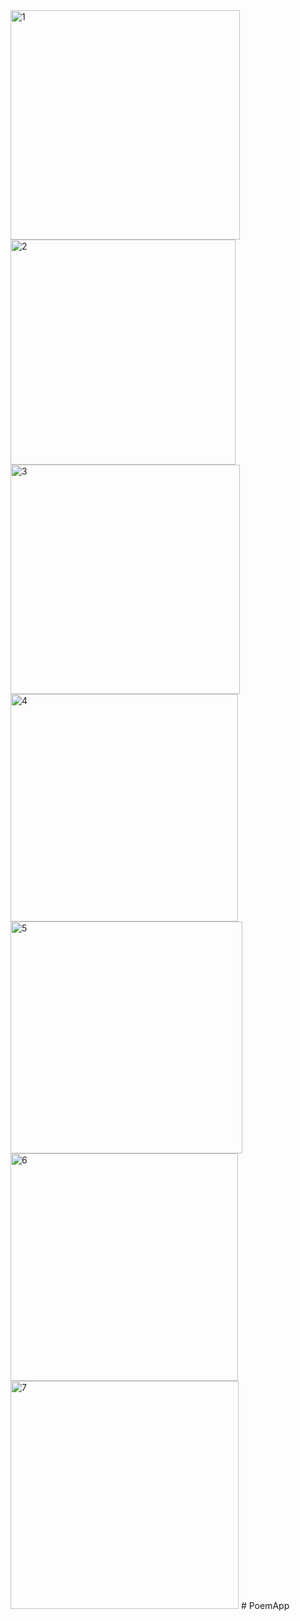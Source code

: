 <img width="367" alt="1" src="https://user-images.githubusercontent.com/90995165/179259340-a26e656c-f689-4de2-a16e-86f027d6fbef.png">
<img width="360" alt="2" src="https://user-images.githubusercontent.com/90995165/179259370-8ea91b59-2159-47d5-97a2-b8e60baa98ba.png">
<img width="367" alt="3" src="https://user-images.githubusercontent.com/90995165/179259377-14a7a446-aa49-4130-b315-273471b6ad26.png">
<img width="364" alt="4" src="https://user-images.githubusercontent.com/90995165/179259380-9fbe1501-95a8-4c18-8160-e1fb56c28c08.png">
<img width="371" alt="5" src="https://user-images.githubusercontent.com/90995165/179259386-d6066107-a9b8-4fb5-9724-4c90602d33a1.png">
<img width="364" alt="6" src="https://user-images.githubusercontent.com/90995165/179259389-8ba273be-c99e-4d77-a290-618a2add1f80.png">
<img width="365" alt="7" src="https://user-images.githubusercontent.com/90995165/179259393-4403ffee-2ecd-4a3b-961a-90e5e803325a.png">
# PoemApp
